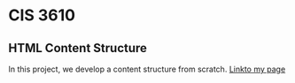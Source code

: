 # CIS 3610
## HTML Content Structure

In this project, we develop a content structure from scratch.
[Linkto my page](https://agarcia-tellez.github.io/fall2025_lab2/)
